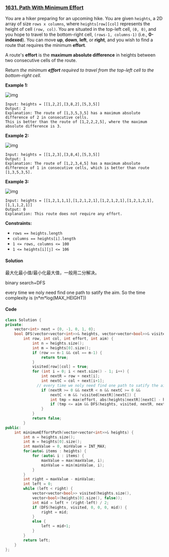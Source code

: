 ### [1631. Path With Minimum Effort](https://leetcode.com/problems/min-cost-to-connect-all-points/)

You are a hiker preparing for an upcoming hike. You are given `heights`, a 2D array of size `rows x columns`, where `heights[row][col]` represents the height of cell `(row, col)`. You are situated in the top-left cell, `(0, 0)`, and you hope to travel to the bottom-right cell, `(rows-1, columns-1)` (i.e., **0-indexed**). You can move **up**, **down**, **left**, or **right**, and you wish to find a route that requires the minimum **effort**.

A route's **effort** is the **maximum absolute difference** in heights between two consecutive cells of the route.

Return *the minimum **effort** required to travel from the top-left cell to the bottom-right cell.*

 

**Example 1:**

![img](https://assets.leetcode.com/uploads/2020/10/04/ex1.png)

```
Input: heights = [[1,2,2],[3,8,2],[5,3,5]]
Output: 2
Explanation: The route of [1,3,5,3,5] has a maximum absolute difference of 2 in consecutive cells.
This is better than the route of [1,2,2,2,5], where the maximum absolute difference is 3.
```

**Example 2:**

![img](https://assets.leetcode.com/uploads/2020/10/04/ex2.png)

```
Input: heights = [[1,2,3],[3,8,4],[5,3,5]]
Output: 1
Explanation: The route of [1,2,3,4,5] has a maximum absolute difference of 1 in consecutive cells, which is better than route [1,3,5,3,5].
```

**Example 3:**

![img](https://assets.leetcode.com/uploads/2020/10/04/ex3.png)

```
Input: heights = [[1,2,1,1,1],[1,2,1,2,1],[1,2,1,2,1],[1,2,1,2,1],[1,1,1,2,1]]
Output: 0
Explanation: This route does not require any effort.
```

 

**Constraints:**

- `rows == heights.length`
- `columns == heights[i].length`
- `1 <= rows, columns <= 100`
- `1 <= heights[i][j] <= 106`

#### Solution

最大化最小值/最小化最大值，一般用二分解决。

binary search+DFS

every time we noly need find one path to satify the aim. So the time complexity is (n\*m\*log(MAX_HEIGHT))

#### Code

```cpp
class Solution {
private:
    vector<int> next = {0, -1, 0, 1, 0};
    bool DFS(vector<vector<int>>& heights, vector<vector<bool>>& visited, 
        int row, int col, int effort, int aim) {
            int n = heights.size();
            int m = heights[0].size();
            if (row == n-1 && col == m-1) {
                return true;
            }
            visited[row][col] = true;
            for (int i = 0; i < next.size() - 1; i++) {
                int nextR = row + next[i];
                int nextC = col + next[i+1];
              // every time we noly need find one path to satify the aim.
                if (nextR >= 0 && nextR < n && nextC >= 0 && 
                    nextC < m && !visited[nextR][nextC]) {
                    int tmp = max(effort, abs(heights[nextR][nextC] - heights[row][col]));
                    if (tmp <= aim && DFS(heights, visited, nextR, nextC, tmp, aim)) return true;
                }
            }
            return false;
        }
public:
    int minimumEffortPath(vector<vector<int>>& heights) {
        int n = heights.size();
        int m = heights[0].size();
        int maxValue = 0, minValue = INT_MAX;
        for(auto& items : heights) {
            for (auto& i : items) {
                maxValue = max(maxValue, i);
                minValue = min(minValue, i);
            }
        }
        int right = maxValue - minValue;
        int left = 0;
        while (left < right) {
            vector<vector<bool>> visited(heights.size(), 
            vector<bool>(heights[0].size(), false));
            int mid = left + (right-left) / 2;
            if (DFS(heights, visited, 0, 0, 0, mid)) {
                right = mid;
            }
            else {
                left = mid+1;
            }
        }
        return left;
    }
};
```
